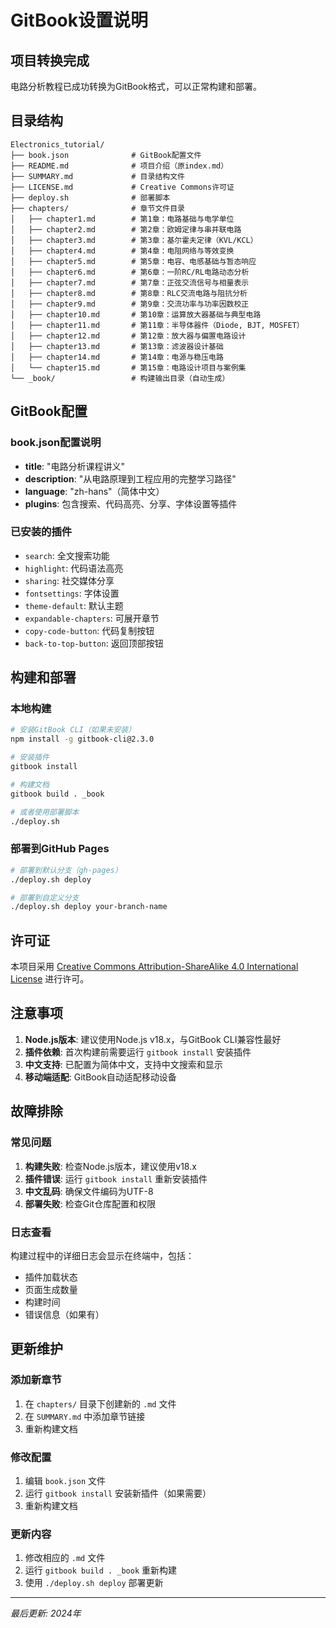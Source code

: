 # GitBook设置说明

## 项目转换完成

电路分析教程已成功转换为GitBook格式，可以正常构建和部署。

## 目录结构

```
Electronics_tutorial/
├── book.json              # GitBook配置文件
├── README.md              # 项目介绍（原index.md）
├── SUMMARY.md             # 目录结构文件
├── LICENSE.md             # Creative Commons许可证
├── deploy.sh              # 部署脚本
├── chapters/              # 章节文件目录
│   ├── chapter1.md        # 第1章：电路基础与电学单位
│   ├── chapter2.md        # 第2章：欧姆定律与串并联电路
│   ├── chapter3.md        # 第3章：基尔霍夫定律（KVL/KCL）
│   ├── chapter4.md        # 第4章：电阻网络与等效变换
│   ├── chapter5.md        # 第5章：电容、电感基础与暂态响应
│   ├── chapter6.md        # 第6章：一阶RC/RL电路动态分析
│   ├── chapter7.md        # 第7章：正弦交流信号与相量表示
│   ├── chapter8.md        # 第8章：RLC交流电路与阻抗分析
│   ├── chapter9.md        # 第9章：交流功率与功率因数校正
│   ├── chapter10.md       # 第10章：运算放大器基础与典型电路
│   ├── chapter11.md       # 第11章：半导体器件（Diode, BJT, MOSFET）
│   ├── chapter12.md       # 第12章：放大器与偏置电路设计
│   ├── chapter13.md       # 第13章：滤波器设计基础
│   ├── chapter14.md       # 第14章：电源与稳压电路
│   └── chapter15.md       # 第15章：电路设计项目与案例集
└── _book/                 # 构建输出目录（自动生成）
```

## GitBook配置

### book.json配置说明

- **title**: "电路分析课程讲义"
- **description**: "从电路原理到工程应用的完整学习路径"
- **language**: "zh-hans"（简体中文）
- **plugins**: 包含搜索、代码高亮、分享、字体设置等插件

### 已安装的插件

- `search`: 全文搜索功能
- `highlight`: 代码语法高亮
- `sharing`: 社交媒体分享
- `fontsettings`: 字体设置
- `theme-default`: 默认主题
- `expandable-chapters`: 可展开章节
- `copy-code-button`: 代码复制按钮
- `back-to-top-button`: 返回顶部按钮

## 构建和部署

### 本地构建

```bash
# 安装GitBook CLI（如果未安装）
npm install -g gitbook-cli@2.3.0

# 安装插件
gitbook install

# 构建文档
gitbook build . _book

# 或者使用部署脚本
./deploy.sh
```

### 部署到GitHub Pages

```bash
# 部署到默认分支（gh-pages）
./deploy.sh deploy

# 部署到自定义分支
./deploy.sh deploy your-branch-name
```

## 许可证

本项目采用 [Creative Commons Attribution-ShareAlike 4.0 International License](LICENSE.md) 进行许可。

## 注意事项

1. **Node.js版本**: 建议使用Node.js v18.x，与GitBook CLI兼容性最好
2. **插件依赖**: 首次构建前需要运行 `gitbook install` 安装插件
3. **中文支持**: 已配置为简体中文，支持中文搜索和显示
4. **移动端适配**: GitBook自动适配移动设备

## 故障排除

### 常见问题

1. **构建失败**: 检查Node.js版本，建议使用v18.x
2. **插件错误**: 运行 `gitbook install` 重新安装插件
3. **中文乱码**: 确保文件编码为UTF-8
4. **部署失败**: 检查Git仓库配置和权限

### 日志查看

构建过程中的详细日志会显示在终端中，包括：
- 插件加载状态
- 页面生成数量
- 构建时间
- 错误信息（如果有）

## 更新维护

### 添加新章节

1. 在 `chapters/` 目录下创建新的 `.md` 文件
2. 在 `SUMMARY.md` 中添加章节链接
3. 重新构建文档

### 修改配置

1. 编辑 `book.json` 文件
2. 运行 `gitbook install` 安装新插件（如果需要）
3. 重新构建文档

### 更新内容

1. 修改相应的 `.md` 文件
2. 运行 `gitbook build . _book` 重新构建
3. 使用 `./deploy.sh deploy` 部署更新

---

*最后更新: 2024年* 